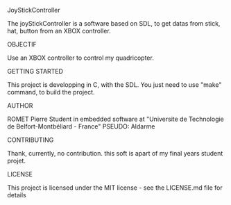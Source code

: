 JoyStickController

The joyStickController is a software based on SDL, to get datas from stick, hat, button from an XBOX controller.

OBJECTIF

Use an XBOX controller to control my quadricopter.

GETTING STARTED

This project is developping in C, with the SDL.
You just need to use "make" command, to build the project.

AUTHOR

ROMET Pierre Student in embedded software at "Universite de Technologie de Belfort-Montbéliard - France" PSEUDO: Aldarme

CONTRIBUTING

Thank, currently, no contribution. this soft is apart of my final years student projet.

LICENSE

This project is licensed under the MIT license - see the LICENSE.md file for details
